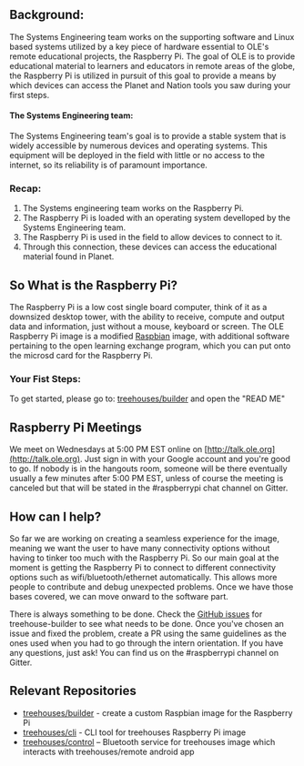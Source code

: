 ## Background: 
The Systems Engineering team works on the supporting software and Linux based systems utilized by a key piece of hardware essential to OLE's remote educational projects, the Raspberry Pi.
The goal of OLE is to provide educational material to learners and educators in remote areas of the globe, the Raspberry Pi is utilized in pursuit of this goal to provide a means by which devices can access the Planet and Nation tools you saw during your first steps.

#### The Systems Engineering team:
The Systems Engineering team's goal is to provide a stable system that is widely accessible by numerous devices and operating systems.
This equipment will be deployed in the field with little or no access to the internet, so its reliability is of paramount importance.

### Recap: 
1. The Systems engineering team works on the Raspberry Pi. 
2. The Raspberry Pi is loaded with an operating system develloped by the Systems Engineering team.
3. The Raspberry Pi is used in the field to allow devices to connect to it. 
4. Through this connection, these devices can access the educational material found in Planet.

## So What is the Raspberry Pi?
The Raspberry Pi is a low cost single board computer, think of it as a downsized desktop tower, with the ability to receive, compute and output data and information, just without a mouse, keyboard or screen. 
The OLE Raspberry Pi image is a modified [Raspbian](https://www.raspberrypi.org/downloads/raspbian/) image, with additional software pertaining to the open learning exchange program, which you can put onto the microsd card for the Raspberry Pi.

### Your Fist Steps:
To get started, please go to: [treehouses/builder](https://github.com/treehouses/builder) and open the "READ ME"

## Raspberry Pi Meetings
We meet on Wednesdays at 5:00 PM EST online on [http://talk.ole.org](http://talk.ole.org). Just sign in with your Google account and you're good to go. If nobody is in the hangouts room, someone will be there eventually usually a few minutes after 5:00 PM EST, unless of course the meeting is canceled but that will be stated in the #raspberrypi chat channel on Gitter.

## How can I help?
So far we are working on creating a seamless experience for the image, meaning we want the user to have many connectivity options without having to tinker too much with the Raspberry Pi. So our main goal at the moment is getting the Raspberry Pi to connect to different connectivity options such as wifi/bluetooth/ethernet automatically. This allows more people to contribute and debug unexpected problems. Once we have those bases covered, we can move onward to the software part. 

There is always something to be done. Check the [GitHub issues](https://github.com/treehouses/builder/issues) for treehouse-builder to see what needs to be done. Once you've chosen an issue and fixed the problem, create a PR using the same guidelines as the ones used when you had to go through the intern orientation. If you have any questions, just ask! You can find us on the #raspberrypi channel on Gitter.

## Relevant Repositories

* [treehouses/builder](https://github.com/treehouses/builder) - create a custom Raspbian image for the Raspberry Pi
* [treehouses/cli](https://github.com/treehouses/cli) - CLI tool for treehouses Raspberry Pi image
* [treehouses/control](https://github.com/treehouses/control) – Bluetooth service for treehouses image which interacts with treehouses/remote android app



